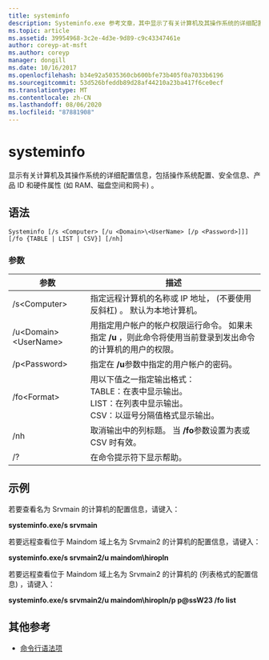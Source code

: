 ```yaml
---
title: systeminfo
description: Systeminfo.exe 参考文章，其中显示了有关计算机及其操作系统的详细配置信息，包括操作系统配置、安全信息、产品 ID 和硬件属性， (如 RAM、磁盘空间和网卡) 。
ms.topic: article
ms.assetid: 39954968-3c2e-4d3e-9d89-c9c43347461e
author: coreyp-at-msft
ms.author: coreyp
manager: dongill
ms.date: 10/16/2017
ms.openlocfilehash: b34e92a5035360cb600bfe73b405f0a7033b6196
ms.sourcegitcommit: 53d526bfeddb89d28af44210a23ba417f6ce0ecf
ms.translationtype: MT
ms.contentlocale: zh-CN
ms.lasthandoff: 08/06/2020
ms.locfileid: "87881908"
---
```

# <a name="systeminfo"></a>systeminfo

显示有关计算机及其操作系统的详细配置信息，包括操作系统配置、安全信息、产品 ID 和硬件属性 (如 RAM、磁盘空间和网卡) 。



## <a name="syntax"></a>语法

```
Systeminfo [/s <Computer> [/u <Domain>\<UserName> [/p <Password>]]] [/fo {TABLE | LIST | CSV}] [/nh]
```

### <a name="parameters"></a>参数

|参数|描述|
|---------|-----------|
|/s\<Computer>|指定远程计算机的名称或 IP 地址， (不要使用反斜杠) 。 默认为本地计算机。|
|/u\<Domain>\<UserName>|用指定用户帐户的帐户权限运行命令。 如果未指定 **/u** ，则此命令将使用当前登录到发出命令的计算机的用户的权限。|
|/p\<Password>|指定在 **/u**参数中指定的用户帐户的密码。|
|/fo\<Format>|用以下值之一指定输出格式：</br>TABLE：在表中显示输出。</br>LIST：在列表中显示输出。</br>CSV：以逗号分隔值格式显示输出。|
|/nh|取消输出中的列标题。 当 **/fo**参数设置为表或 CSV 时有效。|
|/?|在命令提示符下显示帮助。|

## <a name="examples"></a>示例

若要查看名为 Srvmain 的计算机的配置信息，请键入：

**systeminfo.exe/s srvmain**

若要远程查看位于 Maindom 域上名为 Srvmain2 的计算机的配置信息，请键入：

**systeminfo.exe/s srvmain2/u maindom\hiropln**

若要远程查看位于 Maindom 域上名为 Srvmain2 的计算机的 (列表格式的配置信息) ，请键入：

**systeminfo.exe/s srvmain2/u maindom\hiropln/p p@ssW23 /fo list**

## <a name="additional-references"></a>其他参考

- [命令行语法项](command-line-syntax-key.md)
